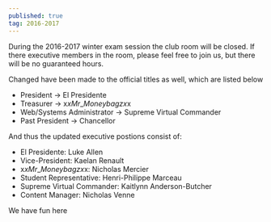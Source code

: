 ```yaml
---
published: true
tag: 2016-2017
---
```

During the 2016-2017 winter exam session the club room will be closed. If there executive members in the room, please feel free to join us, but there will be no guaranteed hours.  

Changed have been made to the official titles as well, which are listed below  

- President -> El Presidente
- Treasurer -> x$x Mr\_Moneybagz x$x
- Web/Systems Administrator -> Supreme Virtual Commander
- Past President -> Chancellor

And thus the updated executive postions consist of:  

- El Presidente: Luke Allen
- Vice-President: Kaelan Renault
- x$x Mr\_Moneybagz x$x: Nicholas Mercier
- Student Representative: Henri-Philippe Marceau
- Supreme Virtual Commander: Kaitlynn Anderson-Butcher
- Content Manager: Nicholas Venne

We have fun here

